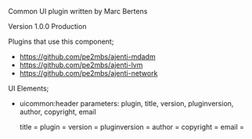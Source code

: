 Common UI plugin written by Marc Bertens

Version 1.0.0 Production

Plugins that use this component;
* https://github.com/pe2mbs/ajenti-mdadm
* https://github.com/pe2mbs/ajenti-lvm
* https://github.com/pe2mbs/ajenti-network

UI Elements;

* uicommon:header
  parameters: plugin, title, version, pluginversion, author, copyright, email

  title         = <plugin-title-short>
  plugin        = <name>
  version       = <version of the package> 
  pluginversion = <version of the plugin>
  author        = <name-author>
  copyright     = <copyright-message>
  email         = <email-address-author>
